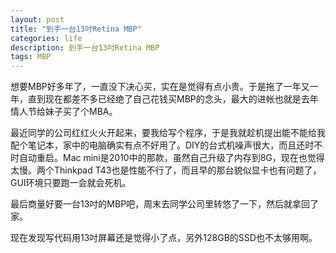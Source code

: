 ```yaml
---
layout: post
title: "到手一台13吋Retina MBP"
categories: life
description: 到手一台13吋Retina MBP
tags: MBP
---
```

想要MBP好多年了，一直没下决心买，实在是觉得有点小贵。于是拖了一年又一年，直到现在都差不多已经绝了自己花钱买MBP的念头，最大的进帐也就是去年情人节给妹子买了个MBA。

最近同学的公司红红火火开起来，要我给写个程序，于是我就趁机提出能不能给我配个笔记本，家中的电脑确实有点不好用了。DIY的台式机噪声很大，而且还时不时自动重启。Mac mini是2010中的那款，虽然自己升级了内存到8G，现在也觉得太慢。两个Thinkpad T43也是性能不行了，而且早的那台貌似显卡也有问题了，GUI环境只要跑一会就会死机。

最后商量好要一台13吋的MBP吧，周末去同学公司里转悠了一下，然后就拿回了家。

现在发现写代码用13吋屏幕还是觉得小了点，另外128GB的SSD也不太够用啊。
